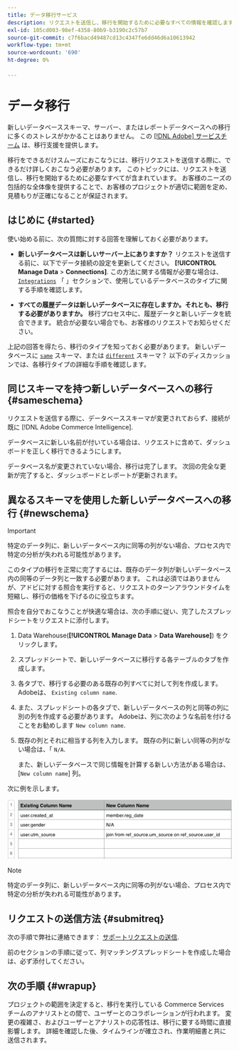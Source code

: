 ```yaml
---
title: データ移行サービス
description: リクエストを送信し、移行を開始するために必要なすべての情報を確認します。
exl-id: 105cd003-98ef-4358-80b9-b3190c2c57b7
source-git-commit: c7f6bacd49487cd13c4347fe6dd46d6a10613942
workflow-type: tm+mt
source-wordcount: '690'
ht-degree: 0%

---
```


# データ移行

新しいデータベーススキーマ、サーバー、またはレポートデータベースへの移行に多くのストレスがかかることはありません。 この [[!DNL Adobe] サービスチーム](https://experienceleague.adobe.com/docs/commerce-knowledge-base/kb/troubleshooting/miscellaneous/mbi-service-policies.html) は、移行支援を提供します。

移行をできるだけスムーズにおこなうには、移行リクエストを送信する際に、できるだけ詳しくおこなう必要があります。 このトピックには、リクエストを送信し、移行を開始するために必要なすべてが含まれています。 お客様のニーズの包括的な全体像を提供することで、お客様のプロジェクトが適切に範囲を定め、見積もりが正確になることが保証されます。

## はじめに {#started}

使い始める前に、次の質問に対する回答を理解しておく必要があります。

* **新しいデータベースは新しいサーバー上にありますか？** リクエストを送信する前に、以下でデータ接続の設定を更新してください。 **[!UICONTROL Manage Data** > **Connections]**. この方法に関する情報が必要な場合は、 [`Integrations`](../integrations/integrations.md) 「 」セクションで、使用しているデータベースのタイプに関する手順を確認します。

* **すべての履歴データは新しいデータベースに存在しますか。それとも、移行する必要がありますか。** 移行プロセス中に、履歴データと新しいデータを統合できます。 統合が必要ない場合でも、お客様のリクエストでお知らせください。

上記の回答を得たら、移行のタイプを知っておく必要があります。 新しいデータベースに [`same`](#sameschema) スキーマ、または [`different`](#newschema) スキーマ？ 以下のディスカッションでは、各移行タイプの詳細な手順を確認します。

## 同じスキーマを持つ新しいデータベースへの移行 {#sameschema}

リクエストを送信する際に、データベーススキーマが変更されておらず、接続が既に [!DNL Adobe Commerce Intelligence].

データベースに新しい名前が付いている場合は、リクエストに含めて、ダッシュボードを正しく移行できるようにします。

データベース名が変更されていない場合、移行は完了します。 次回の完全な更新が完了すると、ダッシュボードとレポートが更新されます。

## 異なるスキーマを使用した新しいデータベースへの移行 {#newschema}

>[!IMPORTANT]
>
>特定のデータ列に、新しいデータベース内に同等の列がない場合、プロセス内で特定の分析が失われる可能性があります。

このタイプの移行を正常に完了するには、既存のデータ列が新しいデータベース内の同等のデータ列と一致する必要があります。 これは必須ではありませんが、アドビに対する照合を実行すると、リクエストのターンアラウンドタイムを短縮し、移行の価格を下げるのに役立ちます。

照合を自分でおこなうことが快適な場合は、次の手順に従い、完了したスプレッドシートをリクエストに添付します。

1. Data Warehouse(**[!UICONTROL Manage Data** > **Data Warehouse]**) をクリックします。

1. スプレッドシートで、新しいデータベースに移行する各テーブルのタブを作成します。

1. 各タブで、移行する必要のある既存の列すべてに対して列を作成します。 Adobeは、 `Existing column name`.

1. また、スプレッドシートの各タブで、新しいデータベースの列と同等の列に別の列を作成する必要があります。 Adobeは、列に次のような名前を付けることをお勧めします `New column name`.

1. 既存の列とそれに相当する列を入力します。 既存の列に新しい同等の列がない場合は、「 `N/A`.

   また、新しいデータベースで同じ情報を計算する新しい方法がある場合は、 [`New column name`] 列。

次に例を示します。

![](../../../assets/Migration_Spreadsheet.png)

>[!NOTE]
>
>特定のデータ列に、新しいデータベース内に同等の列がない場合、プロセス内で特定の分析が失われる可能性があります。

## リクエストの送信方法 {#submitreq}

次の手順で弊社に連絡できます： [サポートリクエストの送信](https://experienceleague.adobe.com/docs/commerce-knowledge-base/kb/troubleshooting/miscellaneous/mbi-service-policies.html).

前のセクションの手順に従って、列マッチングスプレッドシートを作成した場合は、必ず添付してください。

## 次の手順 {#wrapup}

プロジェクトの範囲を決定すると、移行を実行している Commerce Services チームのアナリストとの間で、ユーザーとのコラボレーションが行われます。 変更の複雑さ、およびユーザーとアナリストの応答性は、移行に要する時間に直接影響します。 詳細を確認した後、タイムラインが確立され、作業明細書と共に送信されます。
